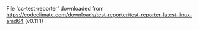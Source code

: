 File 'cc-test-reporter' downloaded from https://codeclimate.com/downloads/test-reporter/test-reporter-latest-linux-amd64 (v0.11.1)